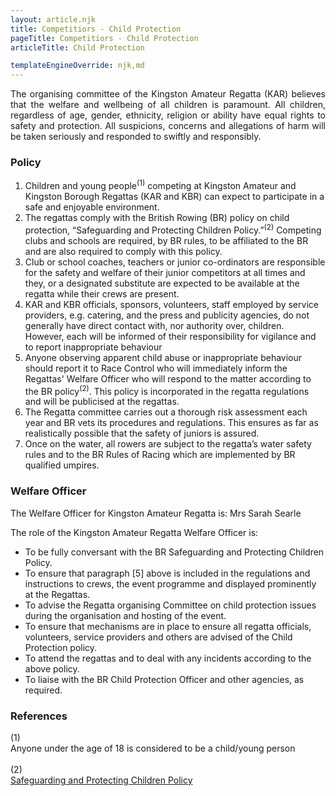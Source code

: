 ```yaml
---
layout: article.njk
title: Competitiors - Child Protection
pageTitle: Competitiors - Child Protection
articleTitle: Child Protection

templateEngineOverride: njk,md
---
```

 
<p align=justify>The organising committee of the Kingston Amateur Regatta (KAR) believes that the welfare and wellbeing of all children is paramount. All children, regardless of age, gender, ethnicity, religion or ability have equal rights to safety and protection. All suspicions, concerns and allegations of harm will be taken seriously and responded to swiftly and responsibly.</p>
          <h3>Policy</h3>
          <ol>
            <li> Children and young people<sup>(1)</sup> competing at Kingston Amateur
              and Kingston Borough Regattas (KAR and KBR) can expect to participate in a safe and enjoyable environment.</li>
            <li>The regattas
              comply with the British Rowing (BR)
              policy on child protection, &ldquo;Safeguarding and Protecting 
			Children Policy.&rdquo;<sup>(2)</sup>
              Competing clubs and schools are required, by BR
              rules, to be affiliated to the BR and are also required
              to comply with this policy.</li>
            <li>Club
              or school coaches, teachers or junior co-ordinators
              are responsible for the safety and welfare of their
              junior competitors at all times and they, or a designated
              substitute are expected to be available at the regatta
              while their crews are present.</li>
            <li>KAR and KBR officials, sponsors, volunteers,
              staff employed by service providers, e.g. catering,
              and the press and publicity agencies, do not generally
              have direct contact with, nor authority over, children.&nbsp; However,
              each will be informed of their responsibility for
              vigilance and to report inappropriate behaviour</li>
            <li>Anyone
              observing apparent child abuse or inappropriate behaviour
              should report it to Race Control who will immediately
              inform the Regattas' Welfare Officer who will respond
              to the matter according to the BR policy<sup>(2)</sup>. This policy is incorporated in the
              regatta regulations and will be publicised at the
              regattas.</li>
            <li>The Regatta committee carries out a thorough risk assessment 
			each year and BR vets its procedures and regulations.
              This ensures as far as realistically possible that
              the safety of juniors is assured.</li>
            <li>Once
              on the water, all rowers are subject to the regatta&rsquo;s
              water safety rules and to the BR Rules of Racing
              which are implemented by BR qualified umpires.</li>
          </ol>
          <h3>Welfare Officer </h3>
          <p align="justify">The Welfare Officer for Kingston Amateur Regatta is: 
			Mrs Sarah Searle</p>
          <p align="justify">The role of the Kingston
            Amateur Regatta Welfare Officer is:</p>
          <ul>
            <li>To be fully conversant with the BR Safeguarding and Protecting 
			Children Policy.</li>
            <li>To ensure that paragraph [5] above is included
              in the regulations and instructions to crews, the
              event programme and displayed prominently at the
              Regattas.</li>
            <li>To advise the Regatta organising Committee on child
              protection issues during the organisation and hosting
              of the event.</li>
            <li>To ensure that mechanisms are in place to ensure
              all regatta officials, volunteers, service providers
              and others are advised of the Child Protection policy.</li>
            <li>To attend the regattas and to deal with any incidents
              according to the above policy. </li>
            <li>To liaise with the BR Child Protection Officer
              and other agencies, as required.</li>
          </ul>
          
   <h3>References</h3>
        <div class="left" style="width:20px">(1)</div>
        <div class="right" style="text-align:justify;width:630px">Anyone under the age of 18 is considered to be a child/young person</div>
        <div class="clear">&nbsp;</div>       
			  <div class="left" style="width:20px">(2)</div>
<!--
			  <div class="right" style="text-align:justify;width:630px"><a href="https://www.britishrowing.org/sites/default/files/pages/22685/SPCG%20Policy%20Feb%202013.pdf"</a>Safeguarding and Protecting Children Policy<br></div>
-->
<div class="right" style="text-align:justify;width:630px"><a href="https://www.britishrowing.org/wp-content/uploads/2020/03/Safeguarding-Protecting-Children-Policy-March-2020.pdf">Safeguarding and Protecting Children Policy</a></div>